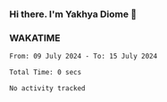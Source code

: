 ### Hi there. I'm Yakhya Diome 👋

### WAKATIME
<!--START_SECTION:waka-->

```txt
From: 09 July 2024 - To: 15 July 2024

Total Time: 0 secs

No activity tracked
```

<!--END_SECTION:waka-->

